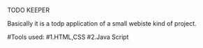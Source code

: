 TODO KEEPER 





Basically it is a todp application of a small webiste kind of project.





#Tools used:
#1.HTML,CSS
#2.Java Script 
